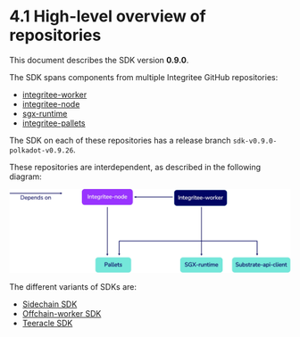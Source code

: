 # 4.1 High-level overview of repositories

This document describes the SDK version **0.9.0**.

The SDK spans components from multiple Integritee GitHub repositories:

* [integritee-worker](https://github.com/integritee-network/worker)
* [integritee-node](https://github.com/integritee-network/integritee-node)
* [sgx-runtime](https://github.com/integritee-network/sgx-runtime)
* [integritee-pallets](https://github.com/integritee-network/pallets)

The SDK on each of these repositories has a release branch `sdk-v0.9.0-polkadot-v0.9.26`.

These repositories are interdependent, as described in the following diagram:

![](<../.gitbook/assets/4.1. High Level Overview of Components (1).jpg>)



The different variants of SDKs are:

* [Sidechain SDK](4.4-sdk/4.4.1-sidechain-sdk.md)
* [Offchain-worker SDK](4.4-sdk/4.4.2-trusted-off-chain-worker.md)
* [Teeracle SDK](4.4-sdk/4.4.3-teeracle-oracle-framework.md)
